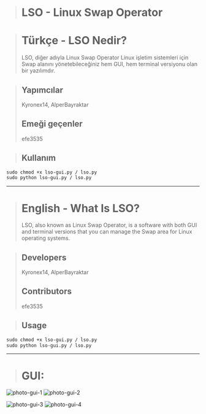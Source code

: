 > # LSO - Linux Swap Operator

> # Türkçe - LSO Nedir?
> LSO, diğer adıyla Linux Swap Operator Linux işletim sistemleri için Swap alanını yönetebileceğiniz hem GUI, hem terminal versiyonu olan bir yazılımdır.</p>

> ## Yapımcılar
>Kyronex14, AlperBayraktar
> ## Emeği geçenler
>efe3535

> ## Kullanım
```diff
sudo chmod +x lso-gui.py / lso.py
sudo python lso-gui.py / lso.py
```

<hr>

> # English - What Is LSO?
> LSO, also known as Linux Swap Operator, is a software with both GUI and terminal versions that you can manage the Swap area for Linux operating systems.

> ## Developers
>Kyronex14, AlperBayraktar
> ## Contributors 
>efe3535

> ## Usage
```diff
sudo chmod +x lso-gui.py / lso.py
sudo python lso-gui.py / lso.py
```

<hr>

> # GUI:

![photo-gui-1](https://user-images.githubusercontent.com/85232699/120631339-713aeb00-c470-11eb-9666-35880e352169.png)    ![photo-gui-2](https://user-images.githubusercontent.com/85232699/120631353-74ce7200-c470-11eb-99de-93f5d53a7a55.png)

![photo-gui-3](https://cdn.discordapp.com/attachments/847073470948704296/853346506533634068/lso.png)    ![photo-gui-4](https://cdn.discordapp.com/attachments/847073470948704296/853346509243547648/lso2.png)

